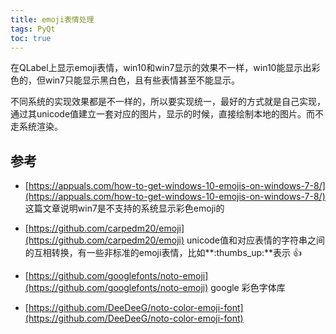 ```yaml
---
title: emoji表情处理
tags: PyQt
toc: true
---
```


在QLabel上显示emoji表情，win10和win7显示的效果不一样，win10能显示出彩色的，但win7只能显示黑白色，且有些表情甚至不能显示。 

不同系统的实现效果都是不一样的，所以要实现统一，最好的方式就是自己实现，通过其unicode值建立一套对应的图片，显示的时候，直接绘制本地的图片。而不走系统渲染。



## 参考

- [https://appuals.com/how-to-get-windows-10-emojis-on-windows-7-8/](https://appuals.com/how-to-get-windows-10-emojis-on-windows-7-8/)
	这篇文章说明win7是不支持的系统显示彩色emoji的

- [https://github.com/carpedm20/emoji](https://github.com/carpedm20/emoji)
	unicode值和对应表情的字符串之间的互相转换，有一些非标准的emoji表情，比如**:thumbs_up:**表示 👍

- [https://github.com/googlefonts/noto-emoji](https://github.com/googlefonts/noto-emoji)
	google 彩色字体库

- [https://github.com/DeeDeeG/noto-color-emoji-font](https://github.com/DeeDeeG/noto-color-emoji-font)


